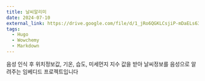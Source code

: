 ```yaml
---
title: 날씨알리미
date: 2024-07-10
external_link: https://drive.google.com/file/d/1_jRo6QGKLCsjiP-mDaELs63CV3LW19lM/view?usp=drive_link
tags:
  - Hugo
  - Wowchemy
  - Markdown
---
```


음성 인식 후 위치정보값, 기온, 습도, 미세먼지 지수 값을 받아 날씨정보를 음성으로 알려주는 임베디드 프로젝트입니다

<!--more-->
